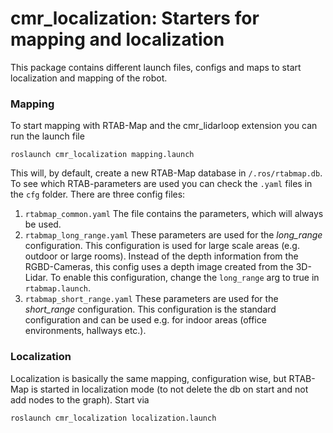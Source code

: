 # **cmr_localization**: Starters for mapping and localization
This package contains different launch files, configs and maps to start localization and mapping of the robot.

### Mapping
To start mapping with RTAB-Map and the cmr_lidarloop extension you can run the launch file
```
roslaunch cmr_localization mapping.launch
```
This will, by default, create a new RTAB-Map database in `/.ros/rtabmap.db`.
To see which RTAB-parameters are used you can check the `.yaml` files in the `cfg` folder.
There are three config files:
 1. `rtabmap_common.yaml`
The file contains the parameters, which will always be used.
 2. `rtabmap_long_range.yaml`
These parameters are used for the *long_range* configuration. This configuration is used for large scale areas (e.g. outdoor or large rooms). Instead of the depth information from the RGBD-Cameras, this config uses a depth image created from the 3D-Lidar. To enable this configuration, change the `long_range` arg to true in `rtabmap.launch`.
 3. `rtabmap_short_range.yaml`
These parameters are used for the *short_range* configuration. This configuration is the standard configuration and can be used e.g. for indoor areas (office environments, hallways etc.).

### Localization
Localization is basically the same mapping, configuration wise, but RTAB-Map is started in localization mode (to not delete the db on start and not add nodes to the graph).
Start via
```
roslaunch cmr_localization localization.launch
```

